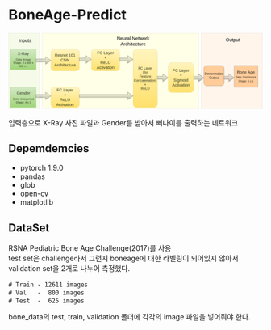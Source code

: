 # BoneAge-Predict  

<img src="./images/flowchart.png">  

입력층으로 X-Ray 사진 파일과 Gender를 받아서 뻐나이를 출력하는 네트워크  
## Depemdemcies

* pytorch 1.9.0
* pandas
* glob
* open-cv
* matplotlib

## DataSet  

RSNA Pediatric Bone Age Challenge(2017)를 사용  
test set은 challenge라서 그런지 boneage에 대한 라벨링이 되어있지 않아서  
validation set을 2개로 나누어 측정했다.  

    # Train - 12611 images
    # Val   -  800 images
    # Test  -  625 images 

bone_data의 test, train, validation 폴더에 각각의 image 파일을 넣어줘야 한다.
      

